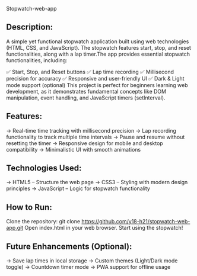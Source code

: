 Stopwatch-web-app

## Description:
A simple yet functional stopwatch application built using web technologies (HTML, CSS, and JavaScript). The stopwatch features start, stop, and reset functionalities, along with a lap timer.The app provides essential stopwatch functionalities, including:

✅ Start, Stop, and Reset buttons
✅ Lap time recording
✅ Millisecond precision for accuracy
✅ Responsive and user-friendly UI
✅ Dark & Light mode support (optional)
This project is perfect for beginners learning web development, as it demonstrates fundamental concepts like DOM manipulation, event handling, and JavaScript timers (setInterval).

## Features:

-> Real-time time tracking with millisecond precision
-> Lap recording functionality to track multiple time intervals
-> Pause and resume without resetting the timer
-> Responsive design for mobile and desktop compatibility
-> Minimalistic UI with smooth animations

## Technologies Used:

-> HTML5 – Structure the web page
-> CSS3 – Styling with modern design principles
-> JavaScript – Logic for stopwatch functionality

## How to Run:

Clone the repository:
git clone https://github.com/y18-h21/stopwatch-web-app.git
Open index.html in your web browser.
Start using the stopwatch!

## Future Enhancements (Optional):

-> Save lap times in local storage
-> Custom themes (Light/Dark mode toggle)
-> Countdown timer mode
-> PWA support for offline usage


